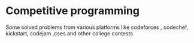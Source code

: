 # Competitive programming

Some solved problems from various platforms like codeforces , codechef, kickstart, codejam ,cses and other college contests.

